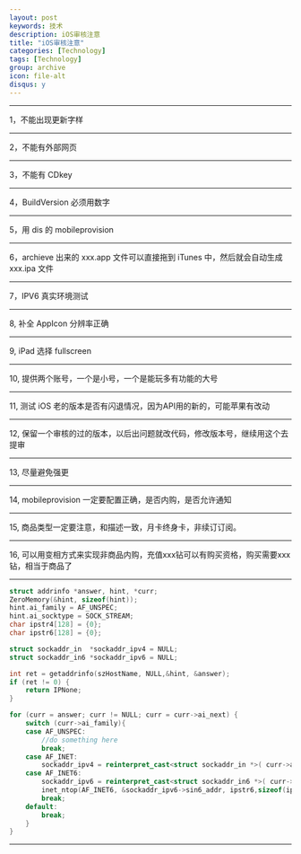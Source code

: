 ```yaml
---
layout: post
keywords: 技术
description: iOS审核注意
title: "iOS审核注意"
categories: [Technology]
tags: [Technology]
group: archive
icon: file-alt
disqus: y
---
```


---
1，不能出现更新字样

---
2，不能有外部网页

---
3，不能有 CDkey

---
4，BuildVersion 必须用数字

---
5，用 dis 的 mobileprovision

---
6，archieve 出来的 xxx.app 文件可以直接拖到 iTunes 中，然后就会自动生成 xxx.ipa 文件

---
7，IPV6 真实环境测试

---
8, 补全 AppIcon 分辨率正确

---
9, iPad 选择 fullscreen

---
10, 提供两个账号，一个是小号，一个是能玩多有功能的大号

---
11, 测试 iOS 老的版本是否有闪退情况，因为API用的新的，可能苹果有改动

---
12, 保留一个审核的过的版本，以后出问题就改代码，修改版本号，继续用这个去提审

---
13, 尽量避免强更

---
14, mobileprovision 一定要配置正确，是否内购，是否允许通知

---
15, 商品类型一定要注意，和描述一致，月卡终身卡，非续订订阅。

---
16, 可以用变相方式来实现非商品内购，充值xxx钻可以有购买资格，购买需要xxx钻，相当于商品了

---
```cpp
struct addrinfo *answer, hint, *curr;
ZeroMemory(&hint, sizeof(hint));
hint.ai_family = AF_UNSPEC;
hint.ai_socktype = SOCK_STREAM;
char ipstr4[128] = {0};
char ipstr6[128] = {0};

struct sockaddr_in  *sockaddr_ipv4 = NULL;
struct sockaddr_in6 *sockaddr_ipv6 = NULL;

int ret = getaddrinfo(szHostName, NULL,&hint, &answer);
if (ret != 0) {
	return IPNone;
}

for (curr = answer; curr != NULL; curr = curr->ai_next) {
	switch (curr->ai_family){
	case AF_UNSPEC:
		//do something here
		break;
	case AF_INET:
		sockaddr_ipv4 = reinterpret_cast<struct sockaddr_in *>( curr->ai_addr);
	case AF_INET6:
		sockaddr_ipv6 = reinterpret_cast<struct sockaddr_in6 *>( curr->ai_addr);
		inet_ntop(AF_INET6, &sockaddr_ipv6->sin6_addr, ipstr6,sizeof(ipstr6));
		break;
	default:
		break;
	}
}
```


---